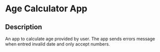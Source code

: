 # Age Calculator App
## Description 
An app to calculate age provided by user. The app sends errors message when entred invalid date and only accept numbers. 
